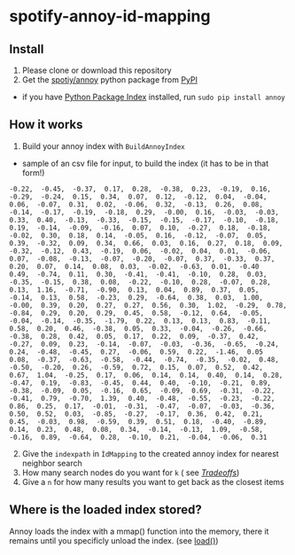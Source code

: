 # spotify-annoy-id-mapping

## Install

1. Please clone or download this repository
2. Get the [spotiy/annoy](https://github.com/spotify/annoy) python package from [PyPI](https://pypi.python.org/pypi/annoy)
- if you have [Python Package Index](https://pypi.python.org/pypi) installed, run `sudo pip install annoy`

## How it works

1. Build your annoy index with `BuildAnnoyIndex`  

- sample of an csv file for input, to build the index (it has to be in that form!) 
```
-0.22,  -0.45,  -0.37,  0.17,  0.28,  -0.38,  0.23,  -0.19,  0.16,  -0.29,  -0.24,  0.15,  0.34,  0.07,  0.12,  -0.12,  0.04,  -0.04,  0.06,  -0.07,  0.31,  0.02,  -0.06,  0.32,  -0.13,  0.26,  0.08,  -0.14,  -0.17,  -0.19,  -0.18,  0.29,  -0.00,  0.16,  -0.03,  -0.03,  0.33,  0.40,  -0.13,  -0.33,  -0.15,  -0.15,  -0.17,  -0.10,  -0.18,  0.19,  -0.14,  -0.09,  -0.16,  0.07,  0.10,  -0.27,  0.18,  -0.18,  -0.02,  0.30,  0.18,  0.14,  -0.05,  0.16,  -0.12,  -0.07,  0.05,  0.39,  -0.32,  0.09,  0.34,  0.66,  0.03,  0.16,  0.27,  0.18,  0.09,  -0.32,  -0.12,  0.43,  -0.19,  0.06,  -0.02,  0.04,  0.01,  -0.06,  0.07,  -0.08,  -0.13,  -0.07,  -0.20,  -0.07,  0.37,  -0.33,  0.37,  0.20,  0.07,  0.14,  0.08,  0.03,  -0.02,  -0.63,  0.01,  -0.40
0.49,  -0.74,  0.11,  0.30,  -0.41,  -0.41,  -0.10,  0.28,  0.03,  -0.35,  -0.15,  0.38,  0.08,  -0.22,  -0.10,  0.28,  -0.07,  0.28,  0.13,  1.16,  -0.71,  -0.90,  0.13,  0.04,  0.89,  0.37,  0.05,  -0.14,  0.13,  0.58,  -0.23,  0.29,  -0.64,  0.38,  0.03,  1.00,  -0.00,  0.39,  0.20,  0.27,  0.27,  0.56,  0.30,  1.02,  -0.29,  0.78,  -0.84,  0.29,  0.20,  0.29,  0.45,  0.58,  -0.12,  0.64,  -0.05,  -0.04,  -0.14,  -0.35,  -1.79,  0.22,  0.13,  0.13,  0.83,  -0.11,  0.58,  0.20,  0.46,  -0.38,  0.05,  0.33,  -0.04,  -0.26,  -0.66,  -0.38,  0.28,  0.42,  0.05,  0.17,  0.22,  0.09,  -0.37,  0.42,  -0.27,  0.09,  0.23,  -0.14,  -0.07,  -0.03,  -0.36,  -0.65,  -0.24,  0.24,  -0.48,  -0.45,  0.27,  -0.06,  0.59,  0.22,  -1.46,  0.05
0.08,  -0.37,  -0.63,  -0.58,  -0.44,  -0.74,  -0.35,  -0.02,  0.48,  -0.50,  -0.20,  0.26,  -0.59,  0.72,  0.15,  0.07,  0.52,  0.42,  0.67,  1.04,  -0.25,  0.17,  0.06,  0.14,  0.14,  0.40,  0.14,  0.28,  -0.47,  0.19,  -0.83,  -0.45,  0.44,  0.40,  -0.10,  -0.21,  0.89,  -0.38,  -0.09,  0.05,  -0.16,  0.65,  -0.09,  0.69,  -0.31,  -0.22,  -0.41,  0.79,  -0.70,  1.39,  0.40,  -0.48,  -0.55,  -0.23,  -0.22,  0.86,  0.25,  0.17,  -0.01,  -0.31,  -0.47,  -0.07,  -0.03,  -0.36,  0.50,  0.52,  0.03,  -0.85,  -0.27,  -0.17,  0.36,  0.42,  0.21,  0.45,  -0.03,  0.98,  -0.59,  0.39,  0.51,  0.18,  -0.40,  -0.89,  0.14,  0.23,  0.48,  0.08,  0.34,  -0.14,  -0.13,  1.09,  -0.58,  -0.16,  0.89,  -0.64,  0.28,  -0.10,  0.21,  -0.04,  -0.06,  0.31
```

2. Give the `indexpath` in `ÌdMapping` to the created annoy index for nearest neighbor search
2. How many search nodes do you want for `k` ( see [*Tradeoffs*](https://github.com/spotify/annoy#tradeoffs))
3. Give a `n` for how many results you want to get back as the closest items

## Where is the loaded index stored? 

Annoy loads the index with a mmap() function into the memory, there it remains until you specificly unload the index.
(see [load()](https://github.com/spotify/annoy/blob/8ceba5640cc1368d81a1f7ca1eea2f24b338dfbe/src/annoylib.h#L554-L567))  